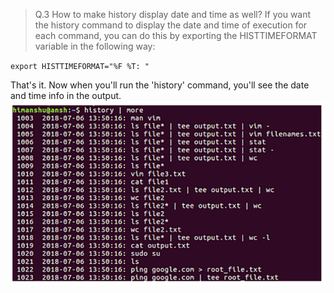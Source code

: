 > Q.3 How to make history display date and time as well?
If you want the history command to display the date and time of execution for each command, you can do this by exporting the HISTTIMEFORMAT variable in the following way:

`export HISTTIMEFORMAT="%F %T: "`

That's it. Now when you'll run the 'history' command, you'll see the date and time info in the output.
![History date time](https://github.com/prajaktavpendse/projectpractice/blob/master/Images/historydatetime.PNG)

